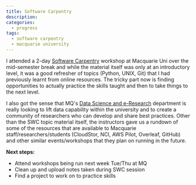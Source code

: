 ```yaml
---
title: Software Carpentry
description:
categories:
  - progress
tags:
  - software carpentry
  - macquarie university
---
```

I attended a 2-day [Software Carpentry](https://software-carpentry.org/) workshop at Macquarie Uni over the mid-semester break and while the material itself was only at an introductory level, it was a good refresher of topics (Python, UNIX, Git) that I had previously learnt from online resources. The tricky part now is finding opportunities to actually practice the skills taught and then to take things to the next level.

I also got the sense that MQ's [Data Science and e-Research](https://staff.mq.edu.au/research/strategy-priorities-and-initiatives/data-science-and-eresearch) department is really looking to lift data capability within the university and to create a community of researchers who can develop and share best practices. Other than the SWC topic material itself, the instructors gave us a rundown of some of the resources that are available to Macquarie staff/researchers/students (CloudStor, NCI, AWS Pilot, Overleaf, GitHub) and other similar events/workshops that they plan on running in the future.

**Next steps:**

* Attend workshops being run next week Tue/Thu at MQ
* Clean up and upload notes taken during SWC session
* Find a project to work on to practice skills
